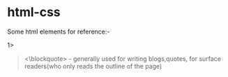 # html-css
Some html elements for reference:-

1>  <blockquote><\blockquote>     - generally used for writing blogs,quotes, for surface readers(who only reads the outline of the page)
